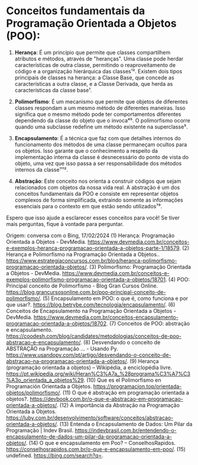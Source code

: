 # Conceitos fundamentais da Programação Orientada a Objetos (POO):

1. **Herança**: É um princípio que permite que classes compartilhem atributos e métodos, através de "heranças". Uma classe pode herdar características de outra classe, permitindo o reaproveitamento de código e a organização hierárquica das classes¹². Existem dois tipos principais de classes na herança: a Classe Base, que concede as características a outra classe, e a Classe Derivada, que herda as características da classe base¹.

2. **Polimorfismo**: É um mecanismo que permite que objetos de diferentes classes respondam a um mesmo método de diferentes maneiras. Isso significa que o mesmo método pode ter comportamentos diferentes dependendo da classe do objeto que o invoca⁴⁵. O polimorfismo ocorre quando uma subclasse redefine um método existente na superclasse⁵.

3. **Encapsulamento**: É a técnica que faz com que detalhes internos do funcionamento dos métodos de uma classe permaneçam ocultos para os objetos. Isso garante que o conhecimento a respeito da implementação interna da classe é desnecessário do ponto de vista do objeto, uma vez que isso passa a ser responsabilidade dos métodos internos da classe¹¹¹².

4. **Abstração**: Este conceito nos orienta a construir códigos que sejam relacionados com objetos da nossa vida real. A abstração é um dos conceitos fundamentais da POO e consiste em representar objetos complexos de forma simplificada, extraindo somente as informações essenciais para o contexto em que estão sendo utilizados⁷⁹.

Espero que isso ajude a esclarecer esses conceitos para você! Se tiver mais perguntas, fique à vontade para perguntar.

Origem: conversa com o Bing, 17/02/2024
(1) Herança: Programação Orientada a Objetos - DevMedia. https://www.devmedia.com.br/conceitos-e-exemplos-heranca-programacao-orientada-a-objetos-parte-1/18579.
(2) Herança e Polimorfismo na Programação Orientada a Objetos.. https://www.estrategiaconcursos.com.br/blog/heranca-polimorfismo-programacao-orientada-objetos/.
(3) Polimorfismo: Programação Orientada a Objetos - DevMedia. https://www.devmedia.com.br/conceitos-e-exemplos-polimorfismo-programacao-orientada-a-objetos/18701.
(4) POO: Principal conceito de Polimorfismo - Blog Gran Cursos Online. https://blog.grancursosonline.com.br/poo-principal-conceito-de-polimorfismo/.
(5) Encapsulamento em POO: o que é, como funciona e por que usar?. https://blog.betrybe.com/tecnologia/encapsulamento/.
(6) Conceitos de Encapsulamento na Programação Orientada a Objetos - DevMedia. https://www.devmedia.com.br/conceitos-encapsulamento-programacao-orientada-a-objetos/18702.
(7) Conceitos de POO: abstração e encapsulamento. https://coodesh.com/blog/candidates/metodologias/conceitos-de-poo-abstracao-e-encapsulamento/.
(8) Desvendando o conceito de ABSTRAÇÃO na Programação ... - Usando Py. https://www.usandopy.com/pt/artigo/desvendando-o-conceito-de-abstracao-na-programacao-orientada-a-objetos/.
(9) Herança (programação orientada a objetos) – Wikipédia, a enciclopédia livre. https://pt.wikipedia.org/wiki/Heran%C3%A7a_%28programa%C3%A7%C3%A3o_orientada_a_objetos%29.
(10) Que es el Polimorfismo en Programación Orientada a Objetos. https://programacion.top/orientada-objetos/polimorfismo/.
(11) O que é abstração em programação orientada a objetos?. https://devbook.com.br/o-que-e-abstracao-em-programacao-orientada-a-objetos/.
(12) A importância da Abstração na Programação Orientada a Objetos. https://luby.com.br/desenvolvimento/software/conceitos/abstracao-orientada-a-objetos/.
(13) Entenda o Encapsulamento de Dados: Um Pilar da Programação | Indev Brasil. https://indevbrasil.com.br/entendendo-o-encapsulamento-de-dados-um-pilar-da-programacao-orientada-a-objetos/.
(14) O que e encapsulamento em Poo? – ConselhosRapidos. https://conselhosrapidos.com.br/o-que-e-encapsulamento-em-poo/.
(15) undefined. https://bing.com/search?q=.

